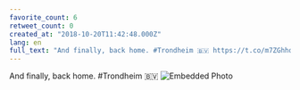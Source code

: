 ```yaml
---
favorite_count: 6
retweet_count: 0
created_at: "2018-10-20T11:42:48.000Z"
lang: en
full_text: "And finally, back home. #Trondheim 🇧🇻 https://t.co/m7ZGhhoQvU"
---
```


And finally, back home. #Trondheim 🇧🇻
![Embedded Photo](https://twitter-media-coderbyheart.s3.eu-north-1.amazonaws.com/1053612495674527745-Dp8u-PyX4AA91va.jpg)
